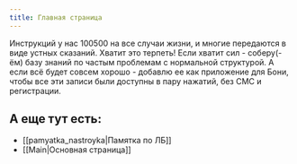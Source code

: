 ```yaml
---
title: Главная страница
---
```


Инструкций у нас 100500 на все случаи жизни, и многие передаются в виде устных сказаний. Хватит это терпеть!
Если хватит сил - соберу(-ём) базу знаний по частым проблемам с нормальной структурой. А если всё будет совсем хорошо - добавлю ее как приложение для Бони, чтобы все эти записи были доступны в пару нажатий, без СМС и регистрации.
## А еще тут есть:

  - [[pamyatka_nastroyka|Памятка по ЛБ]]
- [[Main|Основная страница]]
  
